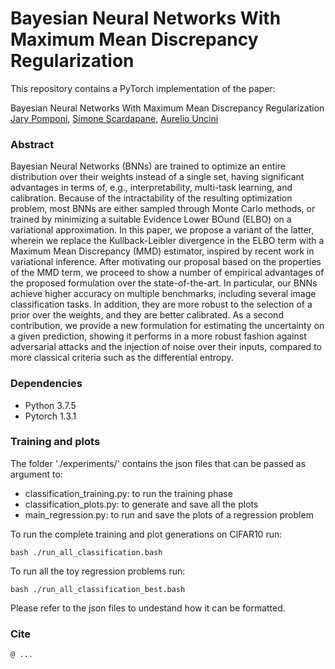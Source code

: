 # Bayesian Neural Networks With Maximum Mean Discrepancy Regularization

This repository contains a PyTorch implementation of the paper: 

Bayesian Neural Networks With Maximum Mean Discrepancy Regularization
[Jary Pomponi](https://www.researchgate.net/profile/Jary_Pomponi), [Simone Scardapane](http://ispac.diet.uniroma1.it/scardapane/), [Aurelio Uncini](http://www.uncini.com/)

### Abstract
 Bayesian Neural Networks (BNNs) are trained to optimize an entire distribution over their weights instead of a single set, having significant advantages in terms of, e.g., interpretability, multi-task learning, and calibration. Because of the intractability of the resulting optimization problem, most BNNs are either sampled through Monte Carlo methods, or trained by minimizing a suitable Evidence Lower BOund (ELBO) on a variational approximation. In this paper, we propose a variant of the latter, wherein we replace the Kullback-Leibler divergence in the ELBO term with a Maximum Mean Discrepancy (MMD) estimator, inspired by recent work in variational inference. After motivating our proposal based on the properties of the MMD term, we proceed to show a number of empirical advantages of the proposed formulation over the state-of-the-art. In particular, our BNNs achieve higher accuracy on multiple benchmarks, including several image classification tasks. In addition, they are more robust to the selection of a prior over the weights, and they are better calibrated. As a second contribution, we provide a new formulation for estimating the uncertainty on a given prediction, showing it performs in a more robust fashion against adversarial attacks and the injection of noise over their inputs, compared to more classical criteria such as the differential entropy. 
 
### Dependencies
* Python 3.7.5
* Pytorch 1.3.1

### Training and plots
The folder './experiments/' contains the json files that can be passed as argument to: 

* classification_training.py: to run the training phase
* classification_plots.py: to generate and save all the plots
* main_regression.py: to run and save the plots of a regression problem

To run the complete training and plot generations on CIFAR10 run:
```
bash ./run_all_classification.bash
```
To run all the toy regression problems run: 

```
bash ./run_all_classification_best.bash
```

Please refer to the json files to undestand how it can be formatted. 

### Cite

```
@ ...
```
